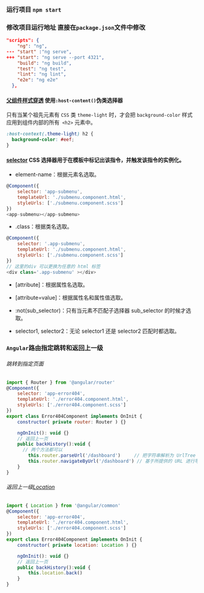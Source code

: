 ### 运行项目 `npm start`
### 修改项目运行地址 直接在`package.json`文件中修改
```json
"scripts": {
    "ng": "ng",
--- "start" :"ng serve",
+++ "start": "ng serve --port 4321",
    "build": "ng build",
    "test": "ng test",
    "lint": "ng lint",
    "e2e": "ng e2e"
  },
```
#### [父组件样式穿透](https://angular.cn/guide/component-styles#host-context) 使用`:host-content()`伪类选择器
只有当某个祖先元素有 `CSS` 类 `theme-light` 时，才会把 `background-color` 样式应用到组件内部的所有` <h2>` 元素中。
```css
:host-context(.theme-light) h2 {
  background-color: #eef;
}
```
#### [selector](https://angular.cn/api/core/Directive#selector)  CSS 选择器用于在模板中标记出该指令，并触发该指令的实例化。
- element-name：根据元素名选取。
```js
@Component({
    selector: 'app-submenu',
    templateUrl: './submenu.component.html',
    styleUrls: ['./submenu.component.scss']
})
<app-submenu></app-submenu>
```

- .class：根据类名选取。
```js
@Component({
    selector: '.app-submenu',
    templateUrl: './submenu.component.html',
    styleUrls: ['./submenu.component.scss']
})
// 这里的div 可以更换为任意的 html 标签
<div class='.app-submenu' ></div>
```

- [attribute]：根据属性名选取。

- [attribute=value]：根据属性名和属性值选取。

- :not(sub_selector)：只有当元素不匹配子选择器 sub_selector 的时候才选取。

- selector1, selector2：无论 selector1 还是 selector2 匹配时都选取。

### `Angular`路由指定跳转和返回上一级
###### 跳转到指定页面
```js
import { Router } from '@angular/router'
@Component({
    selector: 'app-error404',
    templateUrl: './error404.component.html',
    styleUrls: ['./error404.component.scss']
})
export class Error404Component implements OnInit {
    constructor( private router: Router ) {}

    ngOnInit(): void {}
    // 返回上一页
    public backHistory():void {
      // 两个方法都可以
        this.router.parseUrl('/dashboard')     // 把字符串解析为 UrlTree
        this.router.navigateByUrl('/dashboard') // 基于所提供的 URL 进行导航，必须使用绝对路径
    }
}
```
###### 返回上一级[Location](https://angular.cn/api/common/Location#location)
```js
import { Location } from '@angular/common'
@Component({
    selector: 'app-error404',
    templateUrl: './error404.component.html',
    styleUrls: ['./error404.component.scss']
})
export class Error404Component implements OnInit {
    constructor( private location: Location ) {}

    ngOnInit(): void {}
    // 返回上一页
    public backHistory():void {
        this.location.back()
    }
}
```